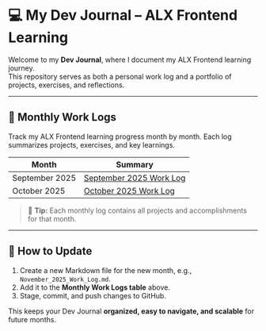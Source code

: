 # 💻 My Dev Journal – ALX Frontend Learning

Welcome to my **Dev Journal**, where I document my ALX Frontend learning journey.  
This repository serves as both a personal work log and a portfolio of projects, exercises, and reflections.

---

## 📅 Monthly Work Logs

Track my ALX Frontend learning progress month by month. Each log summarizes projects, exercises, and key learnings.

| Month | Summary |
|-------|---------|
| September 2025 | [September 2025 Work Log](https://github.com/XxBaxbie20/My-Dev-Journal/commit/7c5f0a8b64256c2827b09efb5e98178d84adf497) |
| October 2025   | [October 2025 Work Log](./October_2025_Work_Log.md) |

> 🔹 **Tip:** Each monthly log contains all projects and accomplishments for that month.

---

## 🚀 How to Update

1. Create a new Markdown file for the new month, e.g., `November_2025_Work_Log.md`.  
2. Add it to the **Monthly Work Logs table** above.  
3. Stage, commit, and push changes to GitHub.

This keeps your Dev Journal **organized, easy to navigate, and scalable** for future months.



